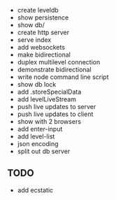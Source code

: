 - create leveldb
- show persistence
- show db/
- create http server
- serve index
- add websockets
- make bidirectional
- duplex multilevel connection
- demonstrate bidirectional
- write node command line script
- show db lock
- add .storeSpecialData
- add levelLiveStream
- push live updates to server
- push live updates to client
- show with 2 browsers
- add enter-input
- add level-list
- json encoding
- split out db server

## TODO

- add ecstatic

